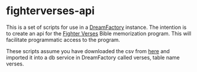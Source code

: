 # fighterverses-api

This is a set of scripts for use in a [DreamFactory](http://dreamfactory.com) instance. The intention is to create an api for the [Fighter Verses](http:/fighterverses.com) Bible memorization program. This will facilitate programmatic access to the program.

These scripts assume you have downloaded the csv from [here](https://fighterverses.com/the-verses/fighter-verses/) and imported it into a db service in DreamFactory called verses, table name verses.
